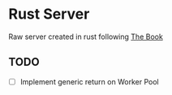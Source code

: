 # Rust Server

Raw server created in rust following [The Book](https://doc.rust-lang.org/book/ch20-03-graceful-shutdown-and-cleanup.html)

## TODO

- [ ] Implement generic return on Worker Pool
